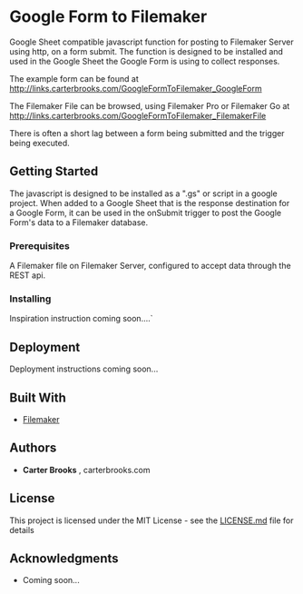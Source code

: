# Google Form to Filemaker

Google Sheet compatible javascript function for posting to Filemaker Server using http, on a form submit. The function is designed to be installed and used in the Google Sheet the Google Form is using to collect responses.

The example form can be found at http://links.carterbrooks.com/GoogleFormToFilemaker_GoogleForm

The Filemaker File can be browsed, using Filemaker Pro or Filemaker Go at http://links.carterbrooks.com/GoogleFormToFilemaker_FilemakerFile

There is often a short lag between a form being submitted and the trigger being executed.

## Getting Started

The javascript is designed to be installed as a ".gs" or script in a google project. When added to a Google Sheet that is the response destination for a Google Form, it can be used in the onSubmit trigger to post the Google Form's data to a Filemaker database.

### Prerequisites

A Filemaker file on Filemaker Server, configured to accept data through the REST api.

### Installing

Inspiration instruction coming soon....`

## Deployment

Deployment instructions coming soon...

## Built With

* [Filemaker](http://www.filemaker.com/)

## Authors

* **Carter Brooks** , carterbrooks.com

## License

This project is licensed under the MIT License - see the [LICENSE.md](LICENSE.md) file for details

## Acknowledgments

* Coming soon...
